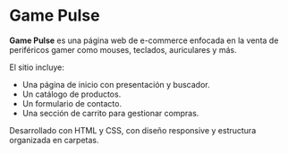 # Game Pulse

**Game Pulse** es una página web de e-commerce enfocada en la venta de periféricos gamer como mouses, teclados, auriculares y más.

El sitio incluye:

- Una página de inicio con presentación y buscador.
- Un catálogo de productos.
- Un formulario de contacto.
- Una sección de carrito para gestionar compras.

Desarrollado con HTML y CSS, con diseño responsive y estructura organizada en carpetas.

